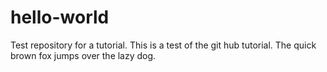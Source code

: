 # hello-world
Test repository for a tutorial.
This is a test of the git hub tutorial.
The quick brown fox jumps over the lazy dog. 
